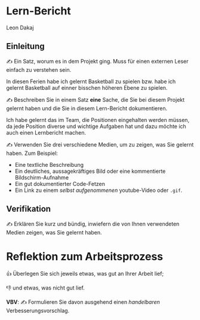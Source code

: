 # Lern-Bericht
Leon Dakaj

## Einleitung

✍️ Ein Satz, worum es in dem Projekt ging. Muss für einen externen Leser einfach zu verstehen sein.

In diesen Ferien habe ich gelernt Basketball zu spielen bzw. habe ich gelernt Basketball auf einner bisschen höheren Ebene zu spielen.

✍️ Beschreiben Sie in einem Satz **eine** Sache, die Sie bei diesem Projekt gelernt haben und die Sie in diesem Lern-Bericht dokumentieren.

Ich habe gelernt das im Team, die Positionen eingehalten werden müssen, da jede Position diverse und wichtige Aufgaben hat und dazu möchte ich auch einen Lernbericht machen.

✍️ Verwenden Sie drei verschiedene Medien, um zu zeigen, was Sie gelernt haben. Zum Beispiel:

* Eine textliche Beschreibung
* Ein deutliches, aussagekräftiges Bild oder eine kommentierte Bildschirm-Aufnahme
* Ein gut dokumentierter Code-Fetzen
* Ein Link zu einem *selbst aufgenommenen* youtube-Video oder `.gif`.

## Verifikation

✍️ Erklären Sie kurz und bündig, inwiefern die von Ihnen verwendeten Medien zeigen, was Sie gelernt haben.

# Reflektion zum Arbeitsprozess

👍 Überlegen Sie sich jeweils etwas, was gut an Ihrer Arbeit lief; 

👎 und etwas, was nicht gut lief.

**VBV**: ✍️ Formulieren Sie davon ausgehend einen *handelbaren* Verbesserungsvorschlag.
